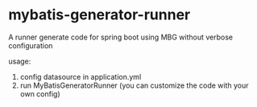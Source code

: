 # mybatis-generator-runner
A runner generate code for spring boot using MBG without verbose configuration

usage:
1. config datasource in application.yml
2. run MyBatisGeneratorRunner (you can customize the code with your own config)